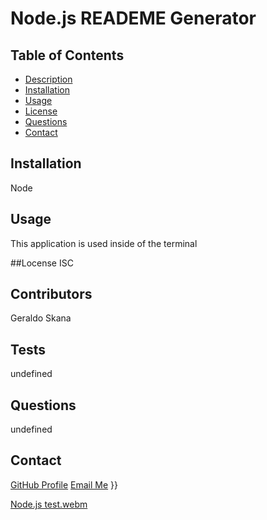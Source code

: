 # Node.js READEME Generator


## Table of Contents

- [Description](#description)
- [Installation](#installation)
- [Usage](#usage)
- [License](#license)
- [Questions](#questions)
- [Contact](#contact)

## Installation

Node 

## Usage
This application is used inside of the terminal

##Locense
ISC

## Contributors
Geraldo Skana

## Tests
undefined

## Questions
undefined

## Contact
[GitHub Profile]({https://github.com/garysk94)
[Email Me](garysk94@gmail.com)
}}

[Node.js test.webm](https://user-images.githubusercontent.com/117596796/222993121-a3c17b4b-85b9-4aaa-a435-37c7aaaaaa89.webm)

